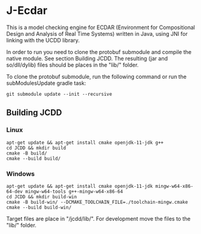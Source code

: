 # J-Ecdar

This is a model checking engine for ECDAR (Environment for Compositional Design and Analysis of Real Time Systems) 
written in Java, using JNI for linking with the UCDD library.

In order to run you need to clone the protobuf submodule and compile the native module. See section Building JCDD. The resulting (jar and so/dll/dylib) 
files should be places in the "lib/" folder. 

To clone the protobuf submodule, run the following command or run the subModulesUpdate gradle task:

``git submodule update --init --recursive``

## Building JCDD

### Linux
```
apt-get update && apt-get install cmake openjdk-11-jdk g++
cd JCDD && mkdir build
cmake -B build/
cmake --build build/ 
```

### Windows
```
apt-get update && apt-get install cmake openjdk-11-jdk mingw-w64-x86-64-dev mingw-w64-tools g++-mingw-w64-x86-64
cd JCDD && mkdir build-win
cmake -B build-win/ --DCMAKE_TOOLCHAIN_FILE=./toolchain-mingw.cmake
cmake --build build-win/ 
```

Target files are place in "<build>/jcdd/lib/". For development move the files to the "lib/" folder.